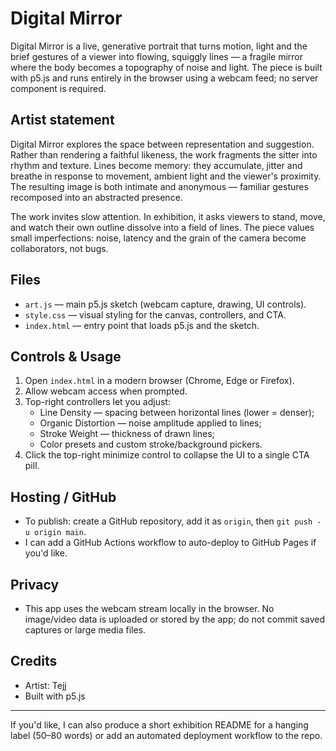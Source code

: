 # Digital Mirror

Digital Mirror is a live, generative portrait that turns motion, light and the brief gestures
of a viewer into flowing, squiggly lines — a fragile mirror where the body becomes a
topography of noise and light. The piece is built with p5.js and runs entirely in the
browser using a webcam feed; no server component is required.

## Artist statement

Digital Mirror explores the space between representation and suggestion. Rather than
rendering a faithful likeness, the work fragments the sitter into rhythm and texture.
Lines become memory: they accumulate, jitter and breathe in response to movement,
ambient light and the viewer's proximity. The resulting image is both intimate and
anonymous — familiar gestures recomposed into an abstracted presence.

The work invites slow attention. In exhibition, it asks viewers to stand, move, and
watch their own outline dissolve into a field of lines. The piece values small
imperfections: noise, latency and the grain of the camera become collaborators,
not bugs.

## Files
- `art.js` — main p5.js sketch (webcam capture, drawing, UI controls).
- `style.css` — visual styling for the canvas, controllers, and CTA.
- `index.html` — entry point that loads p5.js and the sketch.

## Controls & Usage
1. Open `index.html` in a modern browser (Chrome, Edge or Firefox).
2. Allow webcam access when prompted.
3. Top-right controllers let you adjust:
    - Line Density — spacing between horizontal lines (lower = denser);
    - Organic Distortion — noise amplitude applied to lines;
    - Stroke Weight — thickness of drawn lines;
    - Color presets and custom stroke/background pickers.
4. Click the top-right minimize control to collapse the UI to a single CTA pill.

## Hosting / GitHub
- To publish: create a GitHub repository, add it as `origin`, then `git push -u origin main`.
- I can add a GitHub Actions workflow to auto-deploy to GitHub Pages if you'd like.

## Privacy
- This app uses the webcam stream locally in the browser. No image/video data is
   uploaded or stored by the app; do not commit saved captures or large media files.

## Credits
- Artist: Tejj
- Built with p5.js

---

If you'd like, I can also produce a short exhibition README for a hanging label (50–80 words) or add an automated deployment workflow to the repo.
